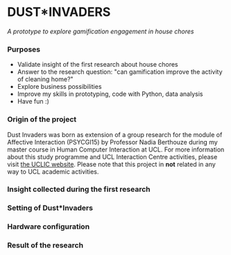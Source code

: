 # DUST*INVADERS
*A prototype to explore gamification engagement in house chores*

### Purposes

* Validate insight of the first research about house chores
* Answer to the research question: "can gamification improve the activity of cleaning home?"
* Explore business possibilities 
* Improve my skills in prototyping, code with Python, data analysis
* Have fun :)

### Origin of the project

Dust Invaders was born as extension of a group research for the module of Affective Interaction (PSYCGI15) by Professor Nadia Berthouze during my master course in Human Computer Interaction at UCL. For more information about this study programme and UCL Interaction Centre activities, please visit [the UCLIC website](https://uclic.ucl.ac.uk). Please note that this project in **not** related in any way to UCL academic activities. 

### Insight collected during the first research


### Setting of Dust*Invaders 


### Hardware configuration


### Result of the research
